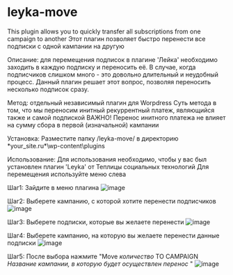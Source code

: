# leyka-move
This plugin allows you to quickly transfer all subscriptions from one campaign to another
Этот плагин позволяет быстро перенести все подписки с одной кампании на другую

Описание: для перемещения подписок в плагине 'Лейка' необходимо заходить в каждую подписку и переносить её. В случае, когда подписчиков слишком много - это довольно длительный и неудобный процесс. 
Данный плагин решает этот вопрос, позволяя переносить несколько подписок сразу.

Метод: отдельный независимый плагин для Worpdress
Суть метода в том, что мы переносим инитный рекуррентный платеж, являющийся также и самой подпиской
ВАЖНО! Перенос инитного платежа не влияет на сумму сбора в первой (изначальной) кампании

Установка:
Разместите папку /leyka-move/ в директорию \*your_site.ru*\wp-content\plugins

Использование:
Для использования необходимо, чтобы у вас был установлен плагин 'Leyka' от Теплицы социальных технологий
Для перемещения используйте меню слева

Шаг1:
Зайдите в меню плагина 
![image](https://user-images.githubusercontent.com/91392061/227493006-4f096c61-158c-429a-8139-b37537c46c4d.png)

Шаг2:
Выберете кампанию, с которой хотите перенести подписчиков
![image](https://user-images.githubusercontent.com/91392061/227493156-d13c75d9-9a40-4965-89dd-2bb5b353270b.png)

Шаг3:
Выберете подписки, которые вы желаете перенести
![image](https://user-images.githubusercontent.com/91392061/227493404-3545d1e1-8f09-46f1-96db-33409a663b79.png)

Шаг4:
Выберете кампанию, на которую вы желаете перенести данные подписки
![image](https://user-images.githubusercontent.com/91392061/227493617-db520fd4-4a82-4d96-8ab4-cf5bb93af834.png)

Шаг5:
После выбора нажмите "Move *количество* TO CAMPAIGN *Название кампании, в которую будет осуществлен перенос* "
![image](https://user-images.githubusercontent.com/91392061/227493847-fac3cab8-8820-47cb-a767-e4185bc240ad.png)
